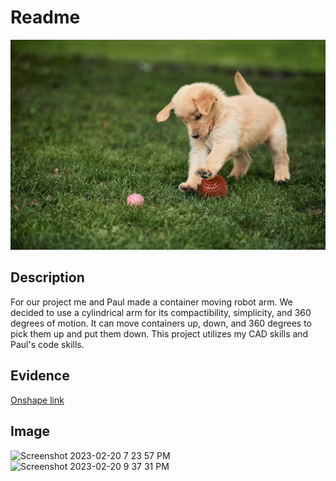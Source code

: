 # Readme
![photo](https://github.com/Pweder69/RobotArm/blob/master/media/Pasted%20image%2020221009214700.jpeg)

## Description
For our project me and Paul made a container moving robot arm. We decided to use a cylindrical arm for its compactibility, simplicity, and 360 degrees of motion. It can move containers up, down, and 360 degrees to pick them up and put them down. This project utilizes my CAD skills and Paul's code skills.

## Evidence
[Onshape link](https://cvilleschools.onshape.com/documents/76a12370002b4e158dc0ff90/w/c6fda5d17cd50b6392bebcc0/e/56504ddeac2f6499c6a38d30)

## Image 
![Screenshot 2023-02-20 7 23 57 PM](https://user-images.githubusercontent.com/112962227/220508171-789f33d6-3d0f-4e3b-8c73-03659eae5918.png)
![Screenshot 2023-02-20 9 37 31 PM](https://user-images.githubusercontent.com/112962227/220508196-492cb181-0eec-4735-85d5-0e812b9c224c.png)

##
